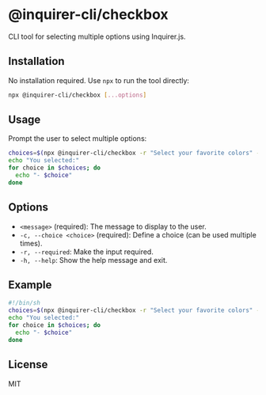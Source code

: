 # @inquirer-cli/checkbox

CLI tool for selecting multiple options using Inquirer.js.

## Installation

No installation required. Use `npx` to run the tool directly:

```bash
npx @inquirer-cli/checkbox [...options]
```

## Usage

Prompt the user to select multiple options:

```bash
choices=$(npx @inquirer-cli/checkbox -r "Select your favorite colors" -c "Red" -c "Blue" -c "Green")
echo "You selected:"
for choice in $choices; do
  echo "- $choice"
done
```

## Options

- `<message>` (required): The message to display to the user.
- `-c, --choice <choice>` (required): Define a choice (can be used multiple times).
- `-r, --required`: Make the input required.
- `-h, --help`: Show the help message and exit.

## Example

```sh
#!/bin/sh
choices=$(npx @inquirer-cli/checkbox -r "Select your favorite colors" -c "Red" -c "Blue" -c "Green")
echo "You selected:"
for choice in $choices; do
  echo "- $choice"
done
```

## License

MIT
